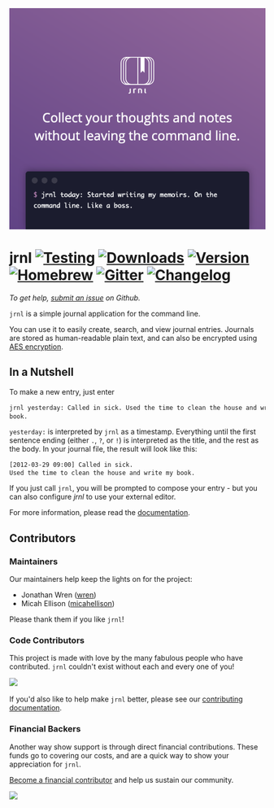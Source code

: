 <p align="center">
<a href="https://jrnl.sh">
<img align="center" src="https://raw.githubusercontent.com/jrnl-org/jrnl/develop/docs_theme/assets/readme-header.png"/>
</a>
</p>

jrnl
 [![Testing](https://github.com/jrnl-org/jrnl/workflows/Testing/badge.svg)](https://github.com/jrnl-org/jrnl/actions?query=workflow%3ATesting)
 [![Downloads](https://pepy.tech/badge/jrnl)](https://pepy.tech/project/jrnl)
 [![Version](http://img.shields.io/pypi/v/jrnl.svg?style=flat)](https://pypi.python.org/pypi/jrnl/)
 [![Homebrew](https://img.shields.io/homebrew/v/jrnl?style=flat-square)](https://formulae.brew.sh/formula/jrnl)
 [![Gitter](https://img.shields.io/gitter/room/jrnl-org/jrnl)](https://gitter.im/jrnl-org/jrnl)
 [![Changelog](https://img.shields.io/badge/changelog-on%20github-green)](https://github.com/jrnl-org/jrnl/blob/develop/CHANGELOG.md)
====

_To get help, [submit an issue](https://github.com/jrnl-org/jrnl/issues/new/choose) on
Github._

`jrnl` is a simple journal application for the command line.

You can use it to easily create, search, and view journal entries. Journals are
stored as human-readable plain text, and can also be encrypted using  [AES
encryption](http://en.wikipedia.org/wiki/Advanced_Encryption_Standard).

## In a Nutshell

To make a new entry, just enter

``` sh
jrnl yesterday: Called in sick. Used the time to clean the house and write my
book.
```

`yesterday:` is  interpreted by `jrnl` as a timestamp. Everything until the
first sentence ending (either `.`, `?`, or `!`) is interpreted as the title, and
the rest as the body. In your journal file, the result will look like this:

    [2012-03-29 09:00] Called in sick.
    Used the time to clean the house and write my book.

If you just call `jrnl`, you will be prompted to compose your entry - but you
can also configure _jrnl_ to use your external editor.

For more information, please read the
[documentation](https://jrnl.sh).

## Contributors

### Maintainers

Our maintainers help keep the lights on for the project:

 * Jonathan Wren ([wren](https://github.com/wren))
 * Micah Ellison ([micahellison](https://github.com/micahellison))

Please thank them if you like `jrnl`!

### Code Contributors

This project is made with love by the many fabulous people who have contributed.
`jrnl` couldn't exist without each and every one of you!

<a href="https://github.com/jrnl-org/jrnl/graphs/contributors"><img
src="https://opencollective.com/jrnl/contributors.svg?width=890&button=false"
/></a>

If you'd also like to help make `jrnl` better, please see our [contributing
documentation](CONTRIBUTING.md).

### Financial Backers

Another way show support is through direct financial contributions. These funds
go to covering our costs, and are a quick way to show your appreciation for
`jrnl`.

[Become a financial contributor](https://opencollective.com/jrnl/contribute)
and help us sustain our community.

<a href="https://opencollective.com/jrnl"><img
src="https://opencollective.com/jrnl/individuals.svg?width=890"></a>
